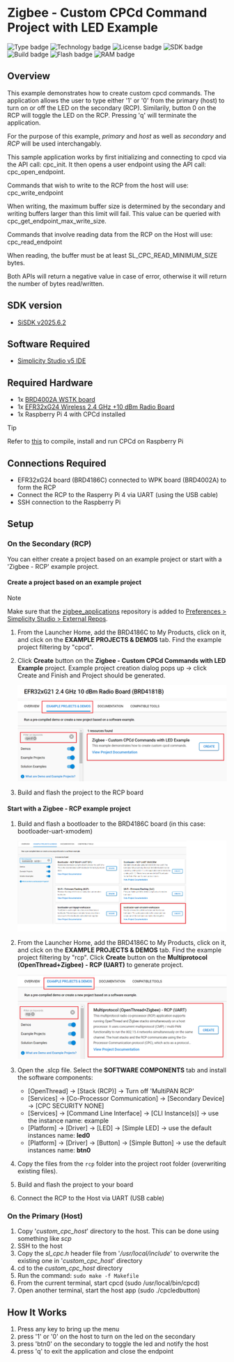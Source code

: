 # Zigbee - Custom CPCd Command Project with LED Example #

![Type badge](https://img.shields.io/badge/Type-Virtual%20Application-green)
![Technology badge](https://img.shields.io/badge/Technology-Zigbee-green)
![License badge](https://img.shields.io/badge/License-Zlib-green)
![SDK badge](https://img.shields.io/badge/SDK-v2025.6.2-green)
![Build badge](https://img.shields.io/badge/Build-passing-green)
![Flash badge](https://img.shields.io/badge/Flash-124.46%20KB-blue)
![RAM badge](https://img.shields.io/badge/RAM-14.09%20KB-blue)

## Overview ##

This example demonstrates how to create custom cpcd commands. The application allows the user to type either '1' or '0' from the primary (host) to turn on or off the LED on the secondary (RCP). Similarily, button 0 on the RCP will toggle the LED on the RCP. Pressing 'q' will terminate the application.

For the purpose of this example, *primary* and *host* as well as *secondary* and *RCP* will be used interchangably.

This sample application works by first initializing and connecting to cpcd via the API call: cpc_init. It then opens a user endpoint using the API call: cpc_open_endpoint.

Commands that wish to write to the RCP from the host will use: cpc_write_endpoint

When writing, the maximum buffer size is determined by the secondary and writing buffers larger than this limit will fail. This value can be queried with cpc_get_endpoint_max_write_size.

Commands that involve reading data from the RCP on the Host will use: cpc_read_endpoint

When reading, the buffer must be at least SL_CPC_READ_MINIMUM_SIZE bytes.

Both APIs will return a negative value in case of error, otherwise it will return the number of bytes read/written.

## SDK version ##

- [SiSDK v2025.6.2](https://github.com/SiliconLabs/simplicity_sdk/releases/tag/v2025.6.2)

## Software Required ##

- [Simplicity Studio v5 IDE](https://www.silabs.com/developers/simplicity-studio)

## Required Hardware ##

- 1x [BRD4002A WSTK board](https://www.silabs.com/development-tools/wireless/wireless-pro-kit-mainboard?tab=overview)
- 1x [EFR32xG24 Wireless 2.4 GHz +10 dBm Radio Board](https://www.silabs.com/development-tools/wireless/xg24-rb4186c-efr32xg24-wireless-gecko-radio-board?tab=overview)
- 1x Raspberry Pi 4 with CPCd installed

> [!TIP]
> Refer to [this](https://github.com/SiliconLabs/cpc-daemon/blob/main/readme.md#compiling-cpcd) to compile, install and run CPCd on Raspberry Pi

## Connections Required ##

- EFR32xG24 board (BRD4186C) connected to WPK board (BRD4002A) to form the RCP
- Connect the RCP to the Rasperry Pi 4 via UART (using the USB cable)
- SSH connection to the Raspberry Pi

## Setup ##

### On the Secondary (RCP) ###

You can either create a project based on an example project or start with a 'Zigbee - RCP' example project.

#### Create a project based on an example project ####

> [!NOTE]
> Make sure that the [zigbee_applications](https://github.com/SiliconLabs/zigbee_applications) repository is added to [Preferences > Simplicity Studio > External Repos](https://docs.silabs.com/simplicity-studio-5-users-guide/latest/ss-5-users-guide-about-the-launcher/welcome-and-device-tabs).

1. From the Launcher Home, add the BRD4186C to My Products, click on it, and click on the **EXAMPLE PROJECTS & DEMOS** tab. Find the example project filtering by "cpcd".

2. Click **Create** button on the **Zigbee - Custom CPCd Commands with LED Example** project. Example project creation dialog pops up -> click Create and Finish and Project should be generated.

   ![create_example](image/create_example.png)

3. Build and flash the project to the RCP board

#### Start with a Zigbee - RCP example project ####

1. Build and flash a bootloader to the BRD4186C board (in this case: bootloader-uart-xmodem)

   ![bootloader](image/bootloader.png)

2. From the Launcher Home, add the BRD4186C to My Products, click on it, and click on the **EXAMPLE PROJECTS & DEMOS** tab. Find the example project filtering by "rcp". Click **Create** button on the **Multiprotocol (OpenThread+Zigbee) - RCP (UART)**  to generate project.

   ![create project](image/create_rcp.png)

3. Open the .slcp file. Select the **SOFTWARE COMPONENTS** tab and install the software components:

   - [OpenThread] → [Stack (RCP)] → Turn off 'MultiPAN RCP'
   - [Services] → [Co-Processor Communication] → [Secondary Device] → [CPC SECURITY NONE]
   - [Services] → [Command Line Interface] → [CLI Instance(s)] → use the instance name: example
   - [Platform] → [Driver] → [LED] → [Simple LED] → use the default instances name: **led0**
   - [Platform] → [Driver] → [Button] → [Simple Button] → use the default instances name: **btn0**

4. Copy the files from the `rcp` folder into the project root folder (overwriting existing files).

5. Build and flash the project to your board

6. Connect the RCP to the Host via UART (USB cable)

### On the Primary (Host) ###

1. Copy '*custom_cpc_host*' directory to the host. This can be done using something like *scp*
2. SSH to the host
3. Copy the *sl_cpc.h* header file from '*/usr/local/include*' to overwrite the existing one in '*custom_cpc_host*' directory
4. cd to the *custom_cpc_host* directory
5. Run the command: `sudo make -f Makefile`
6. From the current terminal, start cpcd (sudo /usr/local/bin/cpcd)
7. Open another terminal, start the host app (sudo ./cpcledbutton)

## How It Works ##

1. Press any key to bring up the menu
2. press '1' or '0' on the host to turn on the led on the secondary
3. press 'btn0' on the secondary to toggle the led and notify the host
4. press 'q' to exit the application and close the endpoint
